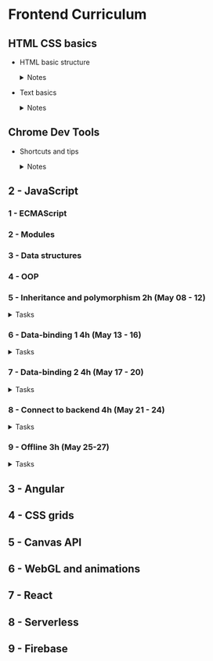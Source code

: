 # Frontend Curriculum

## HTML CSS basics

- HTML basic structure

  <details>
  <summary>Notes</summary>

  ```HTML
  <!doctype html>
  <head>
    <meta charset="utf-8">
    <meta name="viewport" content="width=device-width, initial-scale=1">
    <!-- optional: start -->
    <meta name="keywords" content="...">
    <meta name="description" content="...">
    <!-- optional: end -->
    <title>Title</title>
    <link href="#" rel="stylesheet">
  </head>
  <body>
  </body>
  ```

  </details>

- Text basics

  <details>
  <summary>Notes</summary>

  ```HTML
  <ol start/reversed> <!-- bool for changing the order -->
  <q cite="https://..."> <!-- cite the address -->
  <ins/del/time datetime="ISO string format">Today</ins/del/time> <!-- ISO for computers, text for humans -->
  ```

  </details>

## Chrome Dev Tools

- Shortcuts and tips

  <details>
  <summary>Notes</summary>

  - Shortcuts (menu => shortcuts)
    - `ctrl + F` search (by any word)
    - `ctrl + shift + F` search across all sources
    - `tab` `tab + shift` step forward / back when adding changes
    - `H` hide chosen element of the html (adds `visibility: hidden;`)
    - `F2` to be able to edit html
  - `document.body.contentEditable = true;`

  </details>

## 2 - JavaScript
### 1 - ECMAScript
### 2 - Modules
### 3 - Data structures
### 4 - OOP
### 5 - Inheritance and polymorphism 2h (May 08 - 12)

<details>
<summary>Tasks</summary>

- [ ] Lecture 1h
- [ ] Add abstractions 30m
- [ ] 2nd task 30m

</details>

### 6 - Data-binding 1 4h (May 13 - 16)

<details>
<summary>Tasks</summary>

- [ ] Lecture 1h
- [ ] 1st task 1.5h
- [ ] 2nd task 1.5h

</details>

### 7 - Data-binding 2 4h (May 17 - 20)

<details>
<summary>Tasks</summary>

- [ ] Lecture 1h
- [ ] 1st task 1.5h
- [ ] 2nd task 1.5h

</details>

### 8 - Connect to backend 4h (May 21 - 24)

<details>
<summary>Tasks</summary>

- [ ] Lecture 1h
- [ ] 1st task 1.5h
- [ ] 2nd task 1.5h

</details>

### 9 - Offline 3h (May 25-27)

<details>
<summary>Tasks</summary>

- [ ] Lecture 1h
- [ ] 1st task 1h
- [ ] 2nd task 1h

</details>

## 3 - Angular

## 4 - CSS grids

## 5 - Canvas API

## 6 - WebGL and animations

## 7 - React

## 8 - Serverless

## 9 - Firebase
